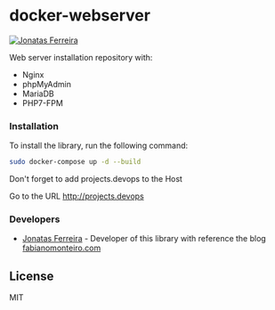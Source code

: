 # docker-webserver

[![Jonatas Ferreira](https://ferreirajonatas.com/wp-content/uploads/2020/02/jf.png)](https://ferreirajonatas.com)

 Web server installation repository with:

  - Nginx
  - phpMyAdmin
  - MariaDB
  - PHP7-FPM

### Installation

To install the library, run the following command:

```sh
sudo docker-compose up -d --build
```
Don't forget to add projects.devops to the Host

Go to the URL http://projects.devops

### Developers
* [Jonatas Ferreira] - Developer of this library with reference the blog  [fabianomonteiro.com](http://www.fabianomonteiro.com/docker-containers-para-aplicacoes-php-usando-nginx-php7-fpm-mariadb-e-phpmyadmin)

License
----

MIT

[//]: #
[Jonatas ferreira]: <mailto: jonatas.sferreira@outlook.com>
